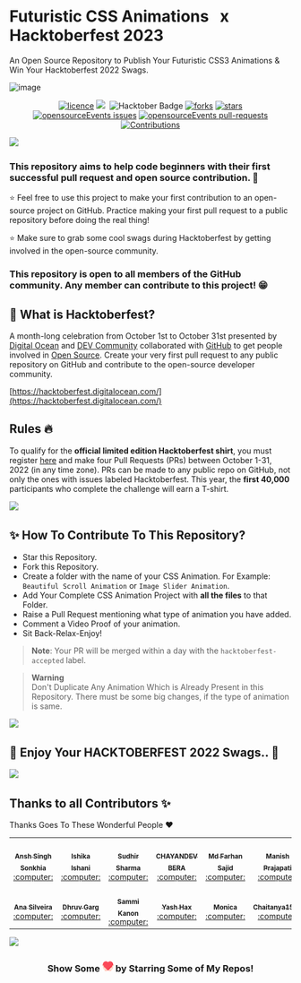 # Futuristic CSS Animations &nbsp; x &nbsp; Hacktoberfest 2023
An Open Source Repository to Publish Your Futuristic CSS3 Animations & Win Your Hacktoberfest 2022 Swags.

![image](https://user-images.githubusercontent.com/70385488/192114009-0830321a-d227-4a4d-8411-6c03b54d7ce6.png)

<div align="center">

<!--[![Open Source Love](https://firstcontributions.github.io/open-source-badges/badges/open-source-v1/open-source.svg)](https://github.com/AnshSinghSonkhia/Coding-Keyboard-Shortcuts) -->
<!--<img src="https://img.shields.io/static/v1?label=%E2%AD%90&message=If%20Useful&style=style=flat&color=BC4E99" alt="Star Badge"/>-->

<a href="https://github.com/AnshSinghSonkhia/Futuristic-CSS-Animations/blob/master/LICENSE" target="blank"><img src="https://img.shields.io/github/license/AnshSinghSonkhia/Futuristic-CSS-Animations?style=flat" alt="licence"/></a>
![](https://img.shields.io/badge/-Good_First_Issue-blue?style=flat&logo=&logoColor=black)&nbsp;
<img src="https://img.shields.io/badge/Hacktoberfest-2023-blueviolet" alt="Hacktober Badge"/>
<a href="https://github.com/AnshSinghSonkhia/Futuristic-CSS-Animations/fork" target="blank"><img src="https://img.shields.io/github/forks/AnshSinghSonkhia/Futuristic-CSS-Animations?style=flat" alt="forks"/></a>
<a href="https://github.com/AnshSinghSonkhia/Futuristic-CSS-Animations/stargazers" target="blank"><img src="https://img.shields.io/github/stars/AnshSinghSonkhia/Futuristic-CSS-Animations?style=flat" alt="stars"/></a>
<a href="https://github.com/AnshSinghSonkhia/Futuristic-CSS-Animations/issues?q=is%3Aissue+" target="blank"><img src="https://img.shields.io/github/issues/AnshSinghSonkhia/Futuristic-CSS-Animations?style=flat-square" alt="opensourceEvents issues"/></a>
<a href="https://github.com/AnshSinghSonkhia/Futuristic-CSS-Animations/pulls?q=is%3Apr" target="blank"><img src="https://img.shields.io/github/issues-pr/AnshSinghSonkhia/Futuristic-CSS-Animations?style=flat-square" alt="opensourceEvents pull-requests"/></a>
<a href="https://github.com/AnshSinghSonkhia"><img src="https://img.shields.io/badge/Contributions-welcome-green.svg?style=flat&logo=github" alt="Contributions" /></a>

</div>


![](https://i.imgur.com/waxVImv.png)



### This repository aims to help code beginners with their first successful pull request and open source contribution. :partying_face:

:star: Feel free to use this project to make your first contribution to an open-source project on GitHub. Practice making your first pull request to a public repository before doing the real thing!

:star: Make sure to grab some cool swags during Hacktoberfest by getting involved in the open-source community.

### This repository is open to all members of the GitHub community. Any member can contribute to this project! :grin:

## :thinking: What is Hacktoberfest?
A month-long celebration from October 1st to October 31st presented by [Digital Ocean](https://hacktoberfest.digitalocean.com/) and [DEV Community](https://dev.to/) collaborated with [GitHub](https://github.com/blog/2433-celebrate-open-source-this-october-with-hacktoberfest) to get people involved in [Open Source](https://github.com/open-source). Create your very first pull request to any public repository on GitHub and contribute to the open-source developer community.

[https://hacktoberfest.digitalocean.com/](https://hacktoberfest.digitalocean.com/)

## Rules :fire:
To qualify for the __official limited edition Hacktoberfest shirt__, you must register [here](https://hacktoberfest.digitalocean.com/) and make four Pull Requests (PRs) between October 1-31, 2022 (in any time zone). PRs can be made to any public repo on GitHub, not only the ones with issues labeled Hacktoberfest. This year, the __first 40,000__ participants who complete the challenge will earn a T-shirt.

![](https://i.imgur.com/waxVImv.png)


## ✨ How To Contribute To This Repository?

* Star this Repository.
* Fork this Repository.
* Create a folder with the name of your CSS Animation. For Example: `Beautiful Scroll Animation` or `Image Slider Animation`.
* Add Your Complete CSS Animation Project with <b>all the files</b> to that Folder.
* Raise a Pull Request mentioning what type of animation you have added.
* Comment a Video Proof of your animation.
* Sit Back-Relax-Enjoy! &nbsp;
> **Note**:
>Your PR will be merged within a day with the `hacktoberfest-accepted` label.

> **Warning** <br>
> Don't Duplicate Any Animation Which is Already Present in this Repository.
> There must be some big changes, if the type of animation is same.

![](https://i.imgur.com/waxVImv.png)


## 🧁 Enjoy Your HACKTOBERFEST 2022 Swags.. 👕
![](https://go.kotisdesign.com/wp-content/uploads/2020/02/digital-ocean-map.jpg)


## Thanks to all Contributors ✨

Thanks Goes To These Wonderful People ❤ <!--([emoji key](https://allcontributors.org/docs/en/emoji-key)):-->

<!-- ALL-CONTRIBUTORS-LIST:START - Do not remove or modify this section -->
<!-- prettier-ignore-start -->
<!-- markdownlint-disable -->
<table>
  <tbody>
    <tr>
      <td align="center"><a href="https://github.com/AnshSinghSonkhia"><img src="https://avatars.githubusercontent.com/u/110414565?v=4?s=100" width="100px;" alt=""/><br /><sub><b>Ansh Singh Sonkhia</b></sub><br> :computer: </a></td>
      <td align="center"><a href="https://github.com/ishani-1255"><img src="https://avatars.githubusercontent.com/u/112965737?v=4?s=100" width="100px;" alt=""/><br /><sub><b>Ishika Ishani</b></sub><br> :computer: </a></td>
      <td align="center"><a href="https://github.com/Sudhir878786"><img src="https://avatars.githubusercontent.com/u/92601949?v=4?s=100" width="100px;" alt=""/><br /><sub><b>Sudhir Sharma</b></sub><br> :computer: </a></td>
      <td align="center"><a href="https://github.com/Chayandev"><img src="https://avatars.githubusercontent.com/u/91884990?v=4?s=100" width="100px;" alt=""/><br /><sub><b>CHAYANDEV BERA</b></sub><br> :computer: </a></td>
      <td align="center"><a href="https://github.com/Farhan-2222"><img src="https://avatars.githubusercontent.com/u/87274221?v=4?s=100" width="100px;" alt=""/><br /><sub><b>Md Farhan Sajid</b></sub><br> :computer: </a></td>
      <td align="center"><a href="https://github.com/pman47"><img src="https://avatars.githubusercontent.com/u/72241422?v=4?s=100" width="100px;" alt=""/><br /><sub><b>Manish Prajapati</b></sub><br> :computer: </a></td>
    </tr>
    <td align="center"><a href="https://github.com/anasilveira9787"><img src="https://avatars.githubusercontent.com/u/93779252?v=4?s=100" width="100px;" alt=""/><br /><sub><b>Ana Silveira</b></sub><br> :computer: </a></td>
    <td align="center"><a href="https://github.com/DhruvGarg9136"><img src="https://avatars.githubusercontent.com/u/91418396?v=4?s=100" width="100px;" alt=""/><br /><sub><b>Dhruv Garg</b></sub><br> :computer: </a></td>
      <td align="center"><a href="https://github.com/SammiKanon"><img src="https://avatars.githubusercontent.com/u/115352825?v=4?s=100" width="100px;" alt=""/><br /><sub><b>Sammi Kanon</b></sub><br> :computer: </a></td>
      <td align="center"><a href="https://github.com/Yash-Hax"><img src="https://avatars.githubusercontent.com/u/75063323?v=4?s=100" width="100px;" alt=""/><br /><sub><b>Yash Hax</b></sub><br> :computer: </a></td>
      <td align="center"><a href="https://github.com/monicacodes"><img src="https://avatars.githubusercontent.com/u/102931868?v=4?s=100" width="100px;" alt=""/><br /><sub><b>Monica</b></sub><br> :computer: </a></td>
      <td align="center"><a href="https://github.com/Chaitanya1512"><img src="https://avatars.githubusercontent.com/u/56156988?v=4?s=100" width="100px;" alt=""/><br /><sub><b>Chaitanya1512</b></sub><br> :computer: </a></td>
    </tr>
  </tbody>
</table>



<!--
## Thanks to all contributors ❤

 <a href = "https://github.com/AnshSinghSonkhia/Futuristic-CSS-Animations/graphs/contributors">
   <img src = "https://contrib.rocks/image?repo=AnshSinghSonkhia/Futuristic-CSS-Animations"/>
 </a>
-->

![](https://i.imgur.com/waxVImv.png)




<div align="center">

<h3> Show Some <img src="https://github.com/AnshSinghSonkhia/AnshSinghSonkhia/blob/main/icons/love.png" title="Love" alt="Love" width="20" height="20"/> by Starring Some of My Repos! </h3>

</div>
